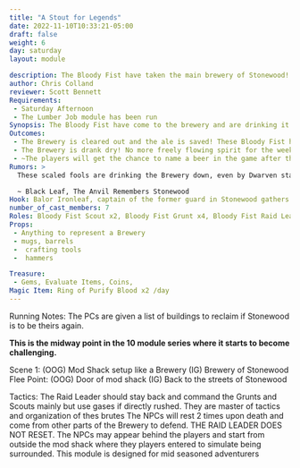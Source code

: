 ```yaml
---
title: "A Stout for Legends"
date: 2022-11-10T10:33:21-05:00
draft: false
weight: 6
day: saturday
layout: module

description: The Bloody Fist have taken the main brewery of Stonewood! Without it the townsfolk won’t be able to suffer the occupation without strong brews and spirits. A Raid Leader took a group of Bloody Fist into the Brewery to drink it dry!
author: Chris Colland 
reviewer: Scott Bennett
Requirements: 
 - Saturday Afternoon
 - The Lumber Job module has been run
Synopsis: The Bloody Fist have come to the brewery and are drinking it dry! This band of Uruk’s are smashing everything and getting drunk, starting fights with each other. 
Outcomes: 
 - The Brewery is cleared out and the ale is saved! These Bloody Fist have an extremely high alcohol tolerance and will get the whole camp drunk on Dwarven Ale if they are able. If the PCs save the Brewery, Balor Ironleaf will promise them a beer to be named after the act of heroism 
 - The Brewery is drank dry! No more freely flowing spirit for the weekend in Stonewood! The people will drop in mood and morale if they hear the Brewery was emptied. This was their last way to feel hope in town. This is detailed in the section “No More Ale” 
 - ~The players will get the chance to name a beer in the game after their deeds. Balor Ironleaf will ask them to pick a name after the module if they succeed~
Rumors: > 
  These scaled fools are drinking the Brewery down, even by Dwarven standards! I don’t know how they can walk after these indulgences, I am in envy personally. However, if something isn’t done soon, we will be into winter without spirits and that is a fate worse than death in a Dwarven city.

  ~ Black Leaf, The Anvil Remembers Stonewood
Hook: Balor Ironleaf, captain of the former guard in Stonewood gathers a small band of low adventures.
number_of_cast_members: 7
Roles: Bloody Fist Scout x2, Bloody Fist Grunt x4, Bloody Fist Raid Leader, Balor Ironleaf
Props: 
 - Anything to represent a Brewery
 - mugs, barrels
 -  crafting tools
 -  hammers

Treasure: 
 - Gems, Evaluate Items, Coins, 
Magic Item: Ring of Purify Blood x2 /day
---
```

















Running Notes: The PCs are given a list of buildings to reclaim if Stonewood is to be theirs again. 



**This is the midway point in the 10 module series where it starts to become challenging.** 


Scene 1: (OOG) Mod Shack setup like a Brewery (IG) Brewery of Stonewood
Flee Point: (OOG) Door of mod shack  (IG) Back to the streets of Stonewood


Tactics: The Raid Leader should stay back and command the Grunts and Scouts mainly but use gases if directly rushed. They are master of tactics and organization of thes brutes The NPCs will rest 2 times upon death and come from other parts of the Brewery to defend. THE RAID LEADER DOES NOT RESET. The NPCs may appear behind the players and start from outside the mod shack where they players entered to simulate being surrounded. This module is designed for mid seasoned adventurers 
